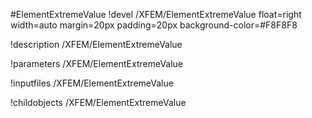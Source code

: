 <!-- MOOSE Object Documentation Stub: Remove this when content is added. -->
#ElementExtremeValue
!devel /XFEM/ElementExtremeValue float=right width=auto margin=20px padding=20px background-color=#F8F8F8

!description /XFEM/ElementExtremeValue

!parameters /XFEM/ElementExtremeValue

!inputfiles /XFEM/ElementExtremeValue

!childobjects /XFEM/ElementExtremeValue
